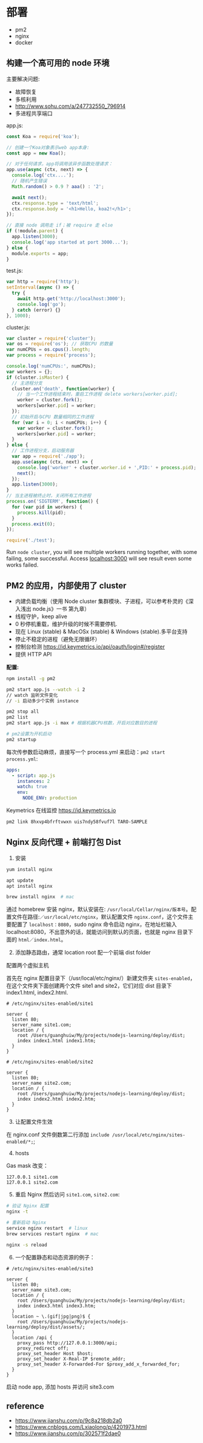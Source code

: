 # 部署

- pm2
- nginx
- docker

## 构建⼀个⾼可⽤的 node 环境

主要解决问题:

- 故障恢复
- 多核利⽤
- <http://www.sohu.com/a/247732550_796914>
- 多进程共享端⼝

app.js:

```js
const Koa = require('koa');

// 创建一个Koa对象表示web app本身:
const app = new Koa();

// 对于任何请求，app将调用该异步函数处理请求：
app.use(async (ctx, next) => {
  console.log('ctx....');
  // 随机产生错误
  Math.random() > 0.9 ? aaa() : '2';

  await next();
  ctx.response.type = 'text/html';
  ctx.response.body = '<h1>Hello, koa2!</h1>';
});

// 直接 node 调用走 if；被 require 走 else
if (!module.parent) {
  app.listen(3000);
  console.log('app started at port 3000...');
} else {
  module.exports = app;
}
```

test.js:

```js
var http = require('http');
setInterval(async () => {
  try {
    await http.get('http://localhost:3000');
    console.log('go');
  } catch (error) {}
}, 1000);
```

cluster.js:

```js
var cluster = require('cluster');
var os = require('os'); // 获取CPU 的数量
var numCPUs = os.cpus().length;
var process = require('process');

console.log('numCPUs:', numCPUs);
var workers = {};
if (cluster.isMaster) {
  // 主进程分支
  cluster.on('death', function(worker) {
    // 当一个工作进程结束时，重启工作进程 delete workers[worker.pid];
    worker = cluster.fork();
    workers[worker.pid] = worker;
  });
  // 初始开启与CPU 数量相同的工作进程
  for (var i = 0; i < numCPUs; i++) {
    var worker = cluster.fork();
    workers[worker.pid] = worker;
  }
} else {
  // 工作进程分支，启动服务器
  var app = require('./app');
  app.use(async (ctx, next) => {
    console.log('worker' + cluster.worker.id + ',PID:' + process.pid);
    next();
  });
  app.listen(3000);
}
// 当主进程被终止时，关闭所有工作进程
process.on('SIGTERM', function() {
  for (var pid in workers) {
    process.kill(pid);
  }
  process.exit(0);
});

require('./test');
```

Run `node cluster`, you will see multiple workers running together, with some failing, some successful. Access <localhost:3000> will see result even some works failed.

## PM2 的应⽤，内部使用了 cluster

- 内建负载均衡（使⽤ Node cluster 集群模块、⼦进程，可以参考朴灵的《深⼊浅出 node.js》⼀书 第九章）
- 线程守护，keep alive
- 0 秒停机重载，维护升级的时候不需要停机.
- 现在 Linux (stable) & MacOSx (stable) & Windows (stable).多平台⽀持
- 停⽌不稳定的进程（避免⽆限循环）
- 控制台检测 <https://id.keymetrics.io/api/oauth/login#/register>
- 提供 HTTP API

**配置:**

```bash
npm install -g pm2

pm2 start app.js --watch -i 2
// watch 监听⽂件变化
// -i 启动多少个实例 instance

pm2 stop all
pm2 list
pm2 start app.js -i max # 根据机器CPU核数，开启对应数⽬的进程

# pm2设置为开机启动
pm2 startup
```

每次传参数启动麻烦，直接写一个 process.yml 来启动：`pm2 start process.yml`:

```yml
apps:
  - script: app.js
    instances: 2
    watch: true
    env:
      NODE_ENV: production
```

Keymetrics 在线监控 <https://id.keymetrics.io>

```bash
pm2 link 8hxvp4bfrftvwxn uis7ndy58fvuf7l TARO-SAMPLE
```

## Nginx 反向代理 + 前端打包 Dist

1. 安装

```bash
yum install nginx

apt update
apt install nginx

brew install nginx  # mac
```

通过 homebrew 安装 nginx，默认安装在: `/usr/local/Cellar/nginx/版本号`。配置文件在路径:`／usr/local/etc/nginx`，默认配置文件 `nginx.conf`，这个文件主要配置了 `localhost：8080`，sudo nginx 命令启动 nginx，在地址栏输入 localhost:8080，不出意外的话，就能访问到默认的页面，也就是 nginx 目录下面的 `html／index.html`。

2. 添加静态路由，通常 location root 配一个前端 dist folder

配置两个虚拟主机

首先在 nginx 配置目录下（/usr/local/etc/nginx/）新建文件夹 `sites-enabled`，在这个文件夹下面创建两个文件 site1 and site2，它们对应 dist 目录下 index1.html, index2.html.

```
# /etc/nginx/sites-enabled/site1

server {
  listen 80;
  server_name site1.com;
  location / {
    root /Users/guanghuiw/My/projects/nodejs-learning/deploy/dist;
    index index1.html index1.htm;
  }
}

# /etc/nginx/sites-enabled/site2

server {
  listen 80;
  server_name site2.com;
  location / {
    root /Users/guanghuiw/My/projects/nodejs-learning/deploy/dist;
    index index2.html index2.htm;
  }
}
```

3. 让配置文件生效

在 nginx.conf 文件倒数第二行添加 `include /usr/local/etc/nginx/sites-enabled/*;`;

4. hosts

Gas mask 改变：

```
127.0.0.1 site1.com
127.0.0.1 site2.com
```

5. 重启 Nginx 然后访问 `site1.com`, `site2.com`:

```bash
# 验证 Nginx 配置
nginx -t

# 重新启动 Nginx
service nginx restart  # linux
brew services restart nginx  # mac

nginx -s reload
```

6. 一个配置静态和动态资源的例子：

```
# /etc/nginx/sites-enabled/site3

server {
  listen 80;
  server_name site3.com;
  location / {
    root /Users/guanghuiw/My/projects/nodejs-learning/deploy/dist;
    index index3.html index3.htm;
  }
  location ~ \.(gif|jpg|png)$ {
    root /Users/guanghuiw/My/projects/nodejs-learning/deploy/dist/assets/;
  }
  location /api {
    proxy_pass http://127.0.0.1:3000/api;
    proxy_redirect off;
    proxy_set_header Host $host;
    proxy_set_header X-Real-IP $remote_addr;
    proxy_set_header X-Forwarded-For $proxy_add_x_forwarded_for;
  }
}
```

启动 node app, 添加 hosts 并访问 site3.com

## reference

- <https://www.jianshu.com/p/9c8a218db2a0>
- <https://www.cnblogs.com/Lxiaolong/p/4201973.html>
- <https://www.jianshu.com/p/302571f2dae0>
